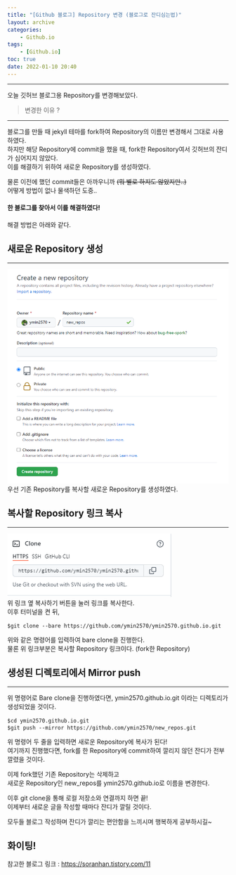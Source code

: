 ```yaml
---
title: "[Github 블로그] Repository 변경 (블로그로 잔디심는법)"
layout: archive
categories: 
    - Github.io
tags: 
    - [Github.io]
toc: true
date: 2022-01-10 20:40
---
```

------------------

오늘 깃허브 블로그용 Repository를 변경해보았다.  


> 변경한 이유 ?
-------------------------

블로그를 만들 때 jekyll 테마를 fork하여 Repository의 이름만 변경해서 그대로 사용하였다.  
하지만 해당 Repository에 commit을 했을 때, fork한 Repository여서 깃허브의 잔디가 심어지지 않았다.  
이를 해결하기 위하여 새로운 Repository를 생성하였다.

물론 이전에 했던 commit들은 아까우니까 ~~(뭐 별로 하지도 않았지만..)~~  
어떻게 방법이 없나 물색하던 도중..  
#### **한 블로그를 찾아서 이를 해결하였다!**  
해결 방법은 아래와 같다.

## 새로운 Repository 생성
----------------------------

![image](/assets/images/blog/new_repo.PNG)  
우선 기존 Repository를 복사할 새로운 Repository를 생성하였다.

## 복사할 Repository 링크 복사
----------------------------

![image](/assets/images/blog/blog_link.PNG)  
위 링크 옆 복사하기 버튼을 눌러 링크를 복사한다.  
이후 터미널을 켠 뒤,   
```
$git clone --bare https://github.com/ymin2570/ymin2570.github.io.git
```
위와 같은 명령어를 입력하여 bare clone을 진행한다.  
물론 위 링크부분은 복사할 Repository 링크이다. (fork한 Repository)

## 생성된 디렉토리에서 Mirror push
-------------------------------
위 명령어로 Bare clone을 진행하였다면, ymin2570.github.io.git 이라는 디렉토리가 생성되었을 것이다.  
```
$cd ymin2570.github.io.git
$git push --mirror https://github.com/ymin2570/new_repos.git
```
위 명령어 두 줄을 입력하면 새로운 Repository에 복사가 된다!  
여기까지 진행했다면, fork를 한 Repository에 commit하여 깔리지 않던 잔디가 전부 깔렸을 것이다.

이제 fork했던 기존 Repository는 삭제하고  
새로운 Repository인 new_repos를 ymin2570.github.io로 이름을 변경한다.

이후 git clone을 통해 로컬 저장소와 연결까지 하면 끝!  
이제부터 새로운 글을 작성할 때마다 잔디가 깔릴 것이다.

모두들 블로그 작성하며 잔디가 깔리는 편안함을 느끼시며 행복하게 공부하시길~  
## 화이팅!

참고한 블로그 링크 : <https://soranhan.tistory.com/11>
